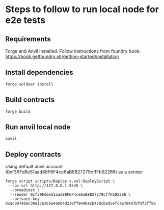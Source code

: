 # Steps to follow to run local node for e2e tests

## Requirements

Forge and Anvil installed. Follow instructions from foundry
book: https://book.getfoundry.sh/getting-started/installation

## Install dependencies

```shell
forge soldeer install
```

## Build contracts

```shell
forge build
```

## Run anvil local node

```shell
anvil
```

## Deploy contracts

Using default anvil account (0xf39Fd6e51aad88F6F4ce6aB8827279cffFb92266) as a sender

```shell
forge script scripts/Deploy.s.sol:DeployScript \
 --rpc-url http://127.0.0.1:8545 \
  --broadcast \
  --sender 0xf39Fd6e51aad88F6F4ce6aB8827279cffFb92266 \
  --private-key 0xac0974bec39a17e36ba4a6b4d238ff944bacb478cbed5efcae784d7bf4f2ff80
```
